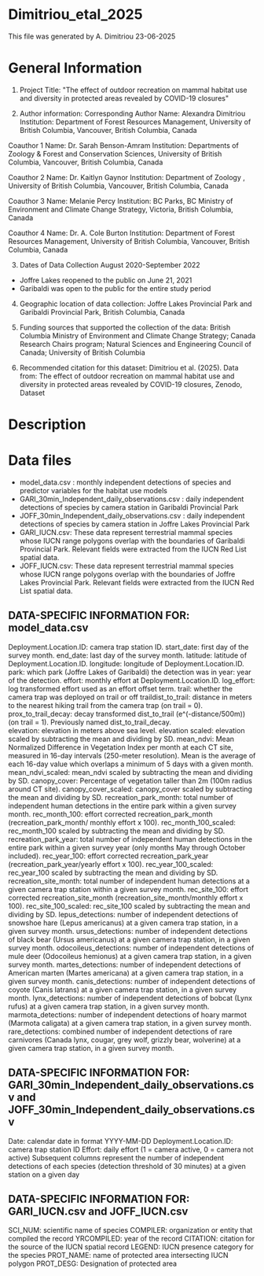 # Dimitriou_etal_2025
This file was generated by A. Dimitriou 23-06-2025

# General Information 

1. Project Title: "The effect of outdoor recreation on mammal habitat use and diversity in protected areas revealed by COVID-19 closures"

2. Author information: 
Corresponding Author
		Name: Alexandra Dimitriou
		Institution: Department of Forest Resources Management, University of British Columbia, Vancouver, British Columbia, Canada

Coauthor 1 
Name: Dr. Sarah Benson-Amram
		Institution: Departments of Zoology & Forest and Conservation Sciences, University of British Columbia, Vancouver, British Columbia, Canada
		
Coauthor 2 
Name: Dr. Kaitlyn Gaynor
		Institution: Department of Zoology , University of British Columbia, Vancouver, British Columbia, Canada
		
Coauthor 3
Name: Melanie Percy
		Institution: BC Parks, BC Ministry of Environment and Climate Change Strategy, Victoria, British Columbia, Canada
		
Coauthor 4 
Name: Dr. A. Cole Burton
		Institution: Department of Forest Resources Management, University of British Columbia, Vancouver, British Columbia, Canada
		
3. Dates of Data Collection August 2020-September 2022
- Joffre Lakes reopened to the public on June 21, 2021
- Garibaldi was open to the public for the entire study period

4. Geographic location of data collection: Joffre Lakes Provincial Park and Garibaldi Provincial Park, British Columbia, Canada

5. Funding sources that supported the collection of the data: British Columbia Ministry of Environment and Climate Change Strategy; Canada Research Chairs program; Natural Sciences and Engineering Council of Canada; University of British Columbia

6. Recommended citation for this dataset: Dimitriou et al. (2025). Data from: The effect of outdoor recreation on mammal habitat use and diversity in protected areas revealed by COVID-19 closures, Zenodo, Dataset

# Description


# Data files
- model_data.csv : monthly independent detections of species and predictor variables for the habitat use models
- GARI_30min_Independent_daily_observations.csv : daily independent detections of species by camera station in Garibaldi Provincial Park 
- JOFF_30min_Independent_daily_observations.csv : daily independent detections of species by camera station in Joffre Lakes Provincial Park
- GARI_IUCN.csv: These data represent terrestrial mammal species whose IUCN range polygons overlap with the boundaries of Garibaldi Provincial Park. Relevant fields were extracted from the IUCN Red List spatial data.
- JOFF_IUCN.csv: These data represent terrestrial mammal species whose IUCN range polygons overlap with the boundaries of Joffre Lakes Provincial Park. Relevant fields were extracted from the IUCN Red List spatial data.

## DATA-SPECIFIC INFORMATION FOR: model_data.csv
Deployment.Location.ID: camera trap station ID. 
start_date: first day of the survey month. 
end_date: last day of the survey month. 
latitude: latitude of Deployment.Location.ID. 
longitude: longitude of Deployment.Location.ID. 
park: which park (Joffre Lakes of Garibaldi) the detection was in
year: year of the detection. 
effort: monthly effort at Deployment.Location.ID. 
log_effort: log transformed effort used as an effort offset term. 
trail: whether the camera trap was deployed on trail or off traildist_to_trail: distance in meters to the nearest hiking trail from the camera trap (on trail = 0). 
prox_to_trail_decay: decay transformed dist_to_trail (e^(-distance/500m)) (on trail = 1). Previously named dist_to_trail_decay.  
elevation: elevation in meters above sea level.
elevation scaled: elevation scaled by subtracting the mean and dividing by SD. 
mean_ndvi: Mean Normalized Difference in Vegetation Index per month at each CT site, measured in 16-day intervals (250-meter resolution). Mean is the average of each 16-day value which overlaps a minimum of 5 days with a given month.  
mean_ndvi_scaled: mean_ndvi scaled by subtracting the mean and dividing by SD. 
canopy_cover: Percentage of vegetation taller than 2m (100m radius around CT site).
canopy_cover_scaled: canopy_cover scaled by subtracting the mean and dividing by SD. 
recreation_park_month: total number of independent human detections in the entire park within a given survey month. 
rec_month_100: effort corrected recreation_park_month (recreation_park_month/ monthly effort x 100). 
rec_month_100_scaled: rec_month_100 scaled by subtracting the mean and dividing by SD. 
recreation_park_year: total number of independent human detections in the entire park within a given survey year (only months May through October included). 
rec_year_100: effort corrected recreation_park_year (recreation_park_year/yearly effort x 100). 
rec_year_100_scaled: rec_year_100 scaled by subtracting the mean and dividing by SD. 
recreation_site_month: total number of independent human detections at a given camera trap station within a given survey month. 
rec_site_100: effort corrected recreation_site_month (recreation_site_month/monthly effort x 100). 
rec_site_100_scaled: rec_site_100 scaled by subtracting the mean and dividing by SD. 
lepus_detections: number of independent detections of snowshoe hare (Lepus americanus) at a given camera trap station, in a given survey month. 
ursus_detections: number of independent detections of black bear (Ursus americanus) at a given camera trap station, in a given survey month. 
odocoileus_detections: number of independent detections of mule deer (Odocoileus hemionus) at a given camera trap station, in a given survey month. 
martes_detections: number of independent detections of American marten (Martes americana) at a given camera trap station, in a given survey month. 
canis_detections: number of independent detections of coyote (Canis latrans) at a given camera trap station, in a given survey month. 
lynx_detections: number of independent detections of bobcat (Lynx rufus) at a given camera trap station, in a given survey month. 
marmota_detections: number of independent detections of hoary marmot (Marmota caligata) at a given camera trap station, in a given survey month. 
rare_detections: combined number of independent detections of rare carnivores (Canada lynx, cougar, grey wolf, grizzly bear, wolverine) at a given camera trap station, in a given survey month. 

## DATA-SPECIFIC INFORMATION FOR: GARI_30min_Independent_daily_observations.csv and JOFF_30min_Independent_daily_observations.csv
Date: calendar date in format YYYY-MM-DD
Deployment.Location.ID: camera trap station ID
Effort: daily effort (1 = camera active, 0 = camera not active)
Subsequent columns represent the number of independent detections of each species (detection threshold of 30 minutes) at a given station on a given day 

## DATA-SPECIFIC INFORMATION FOR: GARI_IUCN.csv and JOFF_IUCN.csv
SCI_NUM: scientific name of species
COMPILER: organization or entity that compiled the record
YRCOMPILED: year of the record
CITATION: citation for the source of the IUCN spatial record
LEGEND: IUCN presence category for the species 
PROT_NAME: name of protected area intersecting IUCN polygon
PROT_DESG: Designation of protected area
